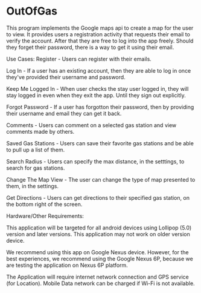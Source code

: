 # OutOfGas

This program implements the Google maps api to create a map for the user to view. It provides users a registration activity that requests their email to verify the account. After that they are free to log into the app freely. Should they forget their password, there is a way to get it using their email.

Use Cases: 
Register - Users can register with their emails. 

Log In - If a user has an existing account, then they are able to log in once they've provided their username and password. 

Keep Me Logged In - When user checks the stay user logged in, they will stay logged in even when they exit the app. Until they sign out explicitly.

Forgot Password - If a user has forgotton their password, then by providing their username and email they can get it back.

Comments - Users can comment on a selected gas station and view comments made by others.

Saved Gas Stations - Users can save their favorite gas stations and be able to pull up a list of them.

Search Radius - Users can specify the max distance, in the setttings, to search for gas stations.

Change The Map View - The user can change the type of map presented to them, in the settings.

Get Directions - Users can get directions to their specified gas station, on the bottom right of the screen.

Hardware/Other Requirements:

This application will be targeted for all android devices using Lollipop (5.0) version and later versions. This application may not work on older version device.

We recommend using this app on Google Nexus device. However, for the best experiences, we recommend using the Google Nexus 6P, because we are testing the application on Nexus 6P platform.

The Application will require internet network connection and GPS service (for Location). Mobile Data network can be charged if Wi-Fi is not available.
